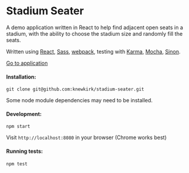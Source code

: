 # Stadium Seater

A demo application written in React to help find adjacent open seats in a stadium,
with the ability to choose the stadium size and randomly fill the seats.

Written using [React](https://facebook.github.io/react/), [Sass](http://sass-lang.com/),
[webpack](https://webpack.github.io/), testing with [Karma](https://karma-runner.github.io/0.13/index.html), [Mocha](https://mochajs.org/),
[Sinon](http://sinonjs.org/).

[Go to application](http://knewkirk.github.io/stadium-seater/)

#### Installation:
`git clone git@github.com:knewkirk/stadium-seater.git`

Some node module dependencies may need to be installed.

#### Development:
`npm start`

Visit
`http://localhost:8080`
in your browser (Chrome works best)

#### Running tests:
`npm test`
